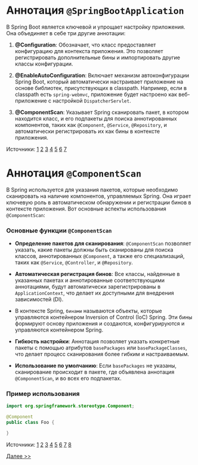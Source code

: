 # Аннотация `@SpringBootApplication` 

В Spring Boot является ключевой и упрощает настройку приложения. Она объединяет в себе три другие аннотации:

1. **@Configuration**: Обозначает, что класс предоставляет конфигурацию для контекста приложения. Это позволяет регистрировать дополнительные бины и импортировать другие классы конфигурации.

2. **@EnableAutoConfiguration**: Включает механизм автоконфигурации Spring Boot, который автоматически настраивает приложение на основе библиотек, присутствующих в classpath. Например, если в classpath есть `spring-webmvc`, приложение будет настроено как веб-приложение с настройкой `DispatcherServlet`.

3. **@ComponentScan**: Указывает Spring сканировать пакет, в котором находится класс, и его подпакеты для поиска аннотированных компонентов, таких как `@Component`, `@Service`, `@Repository`, и автоматически регистрировать их как бины в контексте приложения.


Источники: [1](https://spring.io/guides/gs/spring-boot/)
[2](https://docs.spring.io/spring-boot/docs/2.0.x/reference/html/using-boot-using-springbootapplication-annotation.html)
[3](https://dev.to/saurabhnative/purpose-of-springbootapplication-annotation-in-spring-boot-29j9)
[4](https://docs.spring.io/spring-boot/reference/using/using-the-springbootapplication-annotation.html)
[5](https://www.geeksforgeeks.org/spring-boot-annotations/)
[6](https://www.geeksforgeeks.org/how-spring-boot-application-works-internally/)
[7](https://www.digitalocean.com/community/tutorials/springbootapplication-springapplication)

# Аннотация `@ComponentScan`

В Spring используется для указания пакетов, которые необходимо сканировать на наличие компонентов, управляемых Spring. Она играет ключевую роль в автоматическом обнаружении и регистрации бинов в контексте приложения. Вот основные аспекты использования `@ComponentScan`:

### Основные функции `@ComponentScan`

- **Определение пакетов для сканирования**: `@ComponentScan` позволяет указать, какие пакеты должны быть сканированы для поиска классов, аннотированных `@Component`, а также его специализаций, таких как `@Service`, `@Controller`, и `@Repository`.

- **Автоматическая регистрация бинов**: Все классы, найденные в указанных пакетах и аннотированные соответствующими аннотациями, будут автоматически зарегистрированы в `ApplicationContext`, что делает их доступными для внедрения зависимостей (DI).

- В контексте Spring, `бинами` называются объекты, которые управляются контейнером Inversion of Control (IoC) Spring. Эти бины формируют основу приложения и создаются, конфигурируются и управляются контейнером Spring.

- **Гибкость настройки**: Аннотация позволяет указать конкретные пакеты с помощью атрибутов `basePackages` или `basePackageClasses`, что делает процесс сканирования более гибким и настраиваемым.

- **Использование по умолчанию**: Если `basePackages` не указаны, сканирование происходит в пакете, где объявлена аннотация `@ComponentScan`, и во всех его подпакетах.

### Пример использования

```java
import org.springframework.stereotype.Component;

@Component
public class Foo {

}
```

Источники:
[1](https://www.geeksforgeeks.org/spring-componentscan-annotation-with-example/) 
[2](https://reflectoring.io/spring-component-scanning/) 
[3](https://springframework.guru/spring-component-scan/) 
[4](https://stackoverflow.com/questions/28963639/how-to-understand-spring-componentscan) 
[5](https://springframework4u.wordpress.com/spring-core/component-scan/) 
[6](https://docs.spring.io/spring-framework/docs/current/javadoc-api/org/springframework/context/annotation/ComponentScan.html) 
[7](https://docs.spring.io/spring-framework/reference/core/beans/classpath-scanning.html) 
[8](https://codingnomads.com/spring-componentscan-annotation) 

[Далее >>](./steps/step-01.md)
